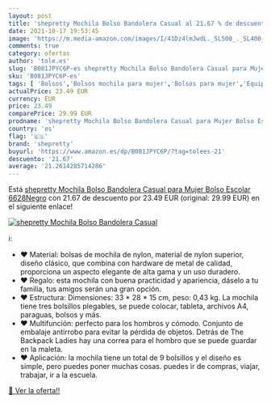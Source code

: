 ```yaml
---
layout: post
title: 'shepretty Mochila Bolso Bandolera Casual al 21.67 % de descuento'
date: 2021-10-17 19:53:45
image: 'https://m.media-amazon.com/images/I/41Dz4lmJwdL._SL500_._SL400_.jpg'
comments: true
category: ofertas
author: 'tole.es'
slug: 'B081JPYC6P-es shepretty Mochila Bolso Bandolera Casual para Mujer Bolso...'
sku: 'B081JPYC6P-es'
tags: [ 'Bolsos','Bolsos mochila para mujer','Bolsos para mujer','Equipaje','Mochilas','Mochilas tipo casual','Zapatos y complementos','escolar','mochila','shepretty', ]
actualPrice: 23.49 EUR
currency: EUR
price: 23.49
comparePrice: 29.99 EUR
prodname: 'shepretty Mochila Bolso Bandolera Casual para Mujer Bolso Escolar  6628Negro'
country: 'es'
flag: '🇪🇸'
brand: 'shepretty'
buyurl: 'https://www.amazon.es/dp/B081JPYC6P/?tag=tolees-21'
descuento: '21.67'
average: '21.2614285714286'
---
```


Está [shepretty Mochila Bolso Bandolera Casual para Mujer Bolso Escolar  6628Negro](https://www.amazon.es/dp/B081JPYC6P/?tag=tolees-21) con 21.67 de descuento por 23.49 EUR (original: 29.99 EUR) en el siguiente enlace!

[![shepretty Mochila Bolso Bandolera Casual](https://m.media-amazon.com/images/I/41Dz4lmJwdL._SL500_._SL400_.jpg)](https://www.amazon.es/dp/B081JPYC6P/?tag=tolees-21)

ℹ️:

- ❤ Material: bolsas de mochila de nylon, material de nylon superior, diseño clásico, que combina con hardware de metal de calidad, proporciona un aspecto elegante de alta gama y un uso duradero.
- ❤ Regalo: esta mochila con buena practicidad y apariencia, dáselo a tu familia, tus amigos serán una gran opción.
- ❤ Estructura: Dimensiones: 33 * 28 * 15 cm, peso: 0,43 kg. La mochila tiene tres bolsillos plegables, se puede colocar, tableta, archivos A4, paraguas, bolsos y más.
- ❤ Multifunción: perfecto para los hombros y cómodo. Conjunto de embalaje antirrobo para evitar la pérdida de objetos. Detrás de The Backpack Ladies hay una correa para el hombro que se puede guardar en la maleta.
- ❤ Aplicación: la mochila tiene un total de 9 bolsillos y el diseño es simple, pero puedes poner muchas cosas. puedes ir de compras, viajar, trabajar, ir a la escuela.

[🛒 Ver la oferta!!](https://www.amazon.es/dp/B081JPYC6P/?tag=tolees-21)
